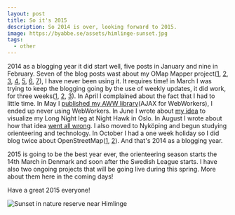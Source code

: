 ```yaml
---
layout: post
title: So it's 2015
description: So 2014 is over, looking forward to 2015.
image: https://byabbe.se/assets/himlinge-sunset.jpg
tags:
  - other
---
```

2014 as a blogging year it did start well, five posts in January and nine in February. Seven of the blog posts wast about my OMap Mapper project([1][1], [2][2], [3][3], [4][4], [5][5], [6][6], [7][7]), I have never been using it. It requires time! in March I was trying to keep the blogging going by the use of weekly updates, it did work, for three weeks([1][8], [2][9], [3][10]). In April I complained about the fact that I had to little time. In May I [published my AWW library][11](AJAX for WebWorkers), I ended up never using WebWorkers. In June I wrote about [my idea][12] to visualize my Long Night leg at Night Hawk in Oslo. In August I wrote about how that idea [went all wrong][13]. I also moved to Nyk&ouml;ping and begun studying orienteering and technology. In October I had a one week holiday so I did blog twice about OpenStreetMap([1][14], [2][15]). And that's 2014 as a blogging year.

2015 is going to be the best year ever, the orienteering season starts the 14th March in Denmark and soon after the Swedish League starts. I have also two ongoing projects that will be going live during this spring. More about them here in the coming days!

Have a great 2015 everyone!

![Sunset in nature reserve near Himlinge][16]

[1]: https://byabbe.se/2014/02/13/omap-mapper-a-project-during-the-holidays/
[2]: https://byabbe.se/2014/02/17/omap-mapper-day-one
[3]: https://byabbe.se/2014/02/18/omap-mapper-day-two
[4]: https://byabbe.se/2014/02/19/omap-mapper-day-three
[5]: https://byabbe.se/2014/02/20/omap-mapper-day-four
[6]: https://byabbe.se/2014/02/21/omap-mapper-day-five
[7]: https://byabbe.se/2014/02/23/omap-mapper-day-7-and-done
[8]: https://byabbe.se/2014/02/28/weekly-update-1
[9]: https://byabbe.se/2014/03/07/weekly-update-2
[10]: https://byabbe.se/2014/03/15/weekly-update-3
[11]: https://byabbe.se/2014/05/07/the-aww-library/
[12]: https://byabbe.se/2014/06/23/norway-open-data-and-night-hawk/
[13]: https://byabbe.se/2014/08/16/night-hawk-recap
[14]: https://byabbe.se/2014/10/23/needed-holiday
[15]: https://byabbe.se/2014/10/26/nykoping-osm-status-completed
[16]: https://byabbe.se/assets/himlinge-sunset.jpg